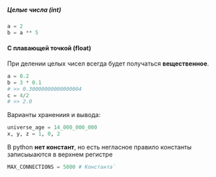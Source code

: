 ##### Целые числа (int)
```python
a = 2 
b = a ** 5
```
#### С плавающей точкой (float)

При делении целых чисел всегда будет получаться **вещественное**.
```python
a = 0.2
b = 3 * 0.1 
# >> 0.30000000000000004 
c = 4/2 
# >> 2.0
```
Варианты хранениия и вывода:
```python
universe_age = 14_000_000_000
x, y, z = 1, 0, 2
```
В python **нет констант**, но есть негласное правило константы записыыаются в верхнем регистре
```python
MAX_CONNECTIONS = 5000 # Константа`
```
